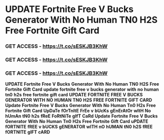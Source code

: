 # <strong>UPDATE</strong> <strong>Fortnite</strong> <strong>Free</strong> <strong>V</strong> <strong>Bucks</strong> <strong>Generator</strong> <strong>With</strong> <strong>No</strong> <strong>Human</strong> <strong>TN0</strong> <strong>H2S</strong> <strong>Free</strong> <strong>Fortnite</strong> <strong>Gift</strong> <strong>Card</strong>

### <strong>GET</strong> <strong>ACCESS</strong> <strong>-</strong> <strong>https://t.co/sESKJB3KhW</strong>

### <strong>GET</strong> <strong>ACCESS</strong> <strong>-</strong> <strong>https://t.co/sESKJB3KhW</strong>

### <strong>GET</strong> <strong>ACCESS</strong> <strong>-</strong> <strong>https://t.co/sESKJB3KhW</strong>

<strong>UPDATE</strong> <strong>Fortnite</strong> <strong>Free</strong> <strong>V</strong> <strong>Bucks</strong> <strong>Generator</strong> <strong>With</strong> <strong>No</strong> <strong>Human</strong> <strong>TN0</strong> <strong>H2S</strong> <strong>Free</strong> <strong>Fortnite</strong> <strong>Gift</strong> <strong>Card</strong> <strong>update</strong> <strong>fortnite</strong> <strong>free</strong> <strong>v</strong> <strong>bucks</strong> <strong>generator</strong> <strong>with</strong> <strong>no</strong> <strong>human</strong> <strong>tn0</strong> <strong>h2s</strong> <strong>free</strong> <strong>fortnite</strong> <strong>gift</strong> <strong>card</strong> <strong>UPDATE</strong> <strong>FORTNITE</strong> <strong>FREE</strong> <strong>V</strong> <strong>BUCKS</strong> <strong>GENERATOR</strong> <strong>WITH</strong> <strong>NO</strong> <strong>HUMAN</strong> <strong>TN0</strong> <strong>H2S</strong> <strong>FREE</strong> <strong>FORTNITE</strong> <strong>GIFT</strong> <strong>CARD</strong> <strong>Update</strong> <strong>Fortnite</strong> <strong>Free</strong> <strong>V</strong> <strong>Bucks</strong> <strong>Generator</strong> <strong>With</strong> <strong>No</strong> <strong>Human</strong> <strong>Tn0</strong> <strong>H2s</strong> <strong>Free</strong> <strong>Fortnite</strong> <strong>Gift</strong> <strong>Card</strong> <strong>UpDaTe</strong> <strong>fOrTnItE</strong> <strong>FrEe</strong> <strong>v</strong> <strong>bUcKs</strong> <strong>gEnErAtOr</strong> <strong>wItH</strong> <strong>No</strong> <strong>hUmAn</strong> <strong>tN0</strong> <strong>h2s</strong> <strong>fReE</strong> <strong>FoRtNiTe</strong> <strong>gIfT</strong> <strong>CaRd</strong> <strong>Update</strong> <strong>Fortnite</strong> <strong>Free</strong> <strong>V</strong> <strong>Bucks</strong> <strong>Generator</strong> <strong>With</strong> <strong>No</strong> <strong>Human</strong> <strong>Tn0</strong> <strong>H2s</strong> <strong>Free</strong> <strong>Fortnite</strong> <strong>Gift</strong> <strong>Card</strong> <strong>uPDATE</strong> <strong>fORTNITE</strong> <strong>fREE</strong> <strong>v</strong> <strong>bUCKS</strong> <strong>gENERATOR</strong> <strong>wITH</strong> <strong>nO</strong> <strong>hUMAN</strong> <strong>tN0</strong> <strong>h2S</strong> <strong>fREE</strong> <strong>fORTNITE</strong> <strong>gIFT</strong> <strong>cARD</strong>